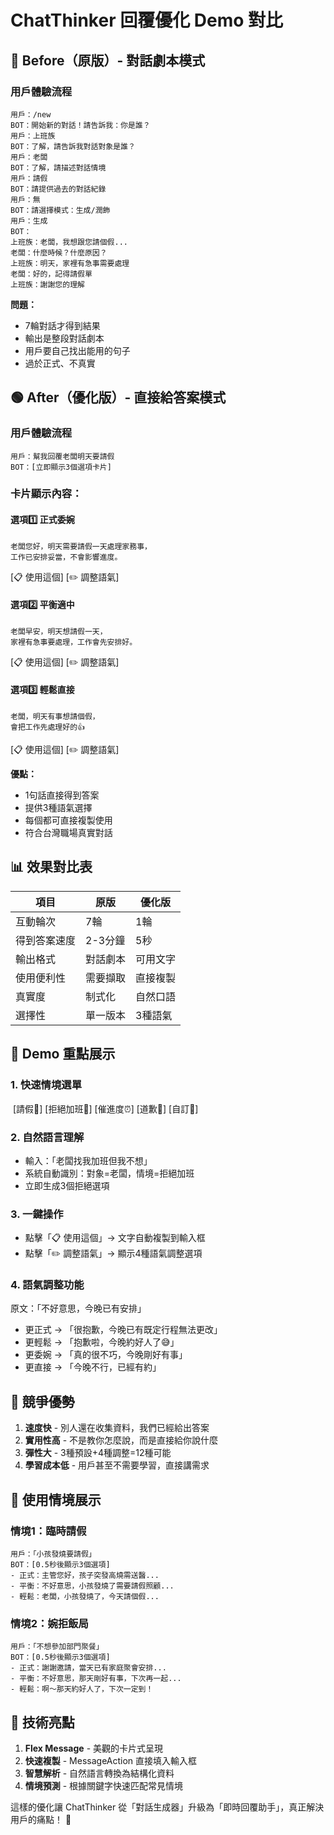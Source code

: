 # ChatThinker 回覆優化 Demo 對比

## 🔴 Before（原版）- 對話劇本模式

### 用戶體驗流程
```
用戶：/new
BOT：開始新的對話！請告訴我：你是誰？
用戶：上班族
BOT：了解，請告訴我對話對象是誰？
用戶：老闆
BOT：了解，請描述對話情境
用戶：請假
BOT：請提供過去的對話紀錄
用戶：無
BOT：請選擇模式：生成/潤飾
用戶：生成
BOT：
上班族：老闆，我想跟您請個假...
老闆：什麼時候？什麼原因？
上班族：明天，家裡有急事需要處理
老闆：好的，記得請假單
上班族：謝謝您的理解
```

**問題：**
- 7輪對話才得到結果
- 輸出是整段對話劇本
- 用戶要自己找出能用的句子
- 過於正式、不真實

## 🟢 After（優化版）- 直接給答案模式

### 用戶體驗流程
```
用戶：幫我回覆老闆明天要請假
BOT：[立即顯示3個選項卡片]
```

### 卡片顯示內容：

#### 選項1️⃣ 正式委婉
```
老闆您好，明天需要請假一天處理家務事，
工作已安排妥當，不會影響進度。
```
[📋 使用這個] [✏️ 調整語氣]

#### 選項2️⃣ 平衡適中
```
老闆早安，明天想請假一天，
家裡有急事要處理，工作會先安排好。
```
[📋 使用這個] [✏️ 調整語氣]

#### 選項3️⃣ 輕鬆直接
```
老闆，明天有事想請個假，
會把工作先處理好的👍
```
[📋 使用這個] [✏️ 調整語氣]

**優點：**
- 1句話直接得到答案
- 提供3種語氣選擇
- 每個都可直接複製使用
- 符合台灣職場真實對話

## 📊 效果對比表

| 項目 | 原版 | 優化版 |
|------|------|--------|
| 互動輪次 | 7輪 | 1輪 |
| 得到答案速度 | 2-3分鐘 | 5秒 |
| 輸出格式 | 對話劇本 | 可用文字 |
| 使用便利性 | 需要擷取 | 直接複製 |
| 真實度 | 制式化 | 自然口語 |
| 選擇性 | 單一版本 | 3種語氣 |

## 🎯 Demo 重點展示

### 1. 快速情境選單
<img>
[請假🏥] [拒絕加班🌙] [催進度⏰] [道歉🙏] [自訂💭]
</img>

### 2. 自然語言理解
- 輸入：「老闆找我加班但我不想」
- 系統自動識別：對象=老闆，情境=拒絕加班
- 立即生成3個拒絕選項

### 3. 一鍵操作
- 點擊「📋 使用這個」→ 文字自動複製到輸入框
- 點擊「✏️ 調整語氣」→ 顯示4種語氣調整選項

### 4. 語氣調整功能
原文：「不好意思，今晚已有安排」
- 更正式 → 「很抱歉，今晚已有既定行程無法更改」
- 更輕鬆 → 「抱歉啦，今晚約好人了😅」
- 更委婉 → 「真的很不巧，今晚剛好有事」
- 更直接 → 「今晚不行，已經有約」

## 💪 競爭優勢

1. **速度快** - 別人還在收集資料，我們已經給出答案
2. **實用性高** - 不是教你怎麼說，而是直接給你說什麼
3. **彈性大** - 3種預設+4種調整=12種可能
4. **學習成本低** - 用戶甚至不需要學習，直接講需求

## 🚀 使用情境展示

### 情境1：臨時請假
```
用戶：「小孩發燒要請假」
BOT：[0.5秒後顯示3個選項]
- 正式：主管您好，孩子突發高燒需送醫...
- 平衡：不好意思，小孩發燒了需要請假照顧...  
- 輕鬆：老闆，小孩發燒了，今天請個假...
```

### 情境2：婉拒飯局
```
用戶：「不想參加部門聚餐」
BOT：[0.5秒後顯示3個選項]
- 正式：謝謝邀請，當天已有家庭聚會安排...
- 平衡：不好意思，那天剛好有事，下次再一起...
- 輕鬆：啊～那天約好人了，下次一定到！
```

## 📱 技術亮點

1. **Flex Message** - 美觀的卡片式呈現
2. **快速複製** - MessageAction 直接填入輸入框
3. **智慧解析** - 自然語言轉換為結構化資料
4. **情境預測** - 根據關鍵字快速匹配常見情境

這樣的優化讓 ChatThinker 從「對話生成器」升級為「即時回覆助手」，真正解決用戶的痛點！ 🎉